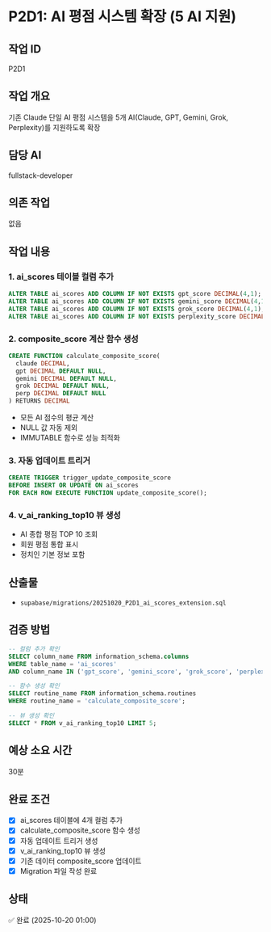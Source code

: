 # P2D1: AI 평점 시스템 확장 (5 AI 지원)

## 작업 ID
P2D1

## 작업 개요
기존 Claude 단일 AI 평점 시스템을 5개 AI(Claude, GPT, Gemini, Grok, Perplexity)를 지원하도록 확장

## 담당 AI
fullstack-developer

## 의존 작업
없음

## 작업 내용

### 1. ai_scores 테이블 컬럼 추가
```sql
ALTER TABLE ai_scores ADD COLUMN IF NOT EXISTS gpt_score DECIMAL(4,1);
ALTER TABLE ai_scores ADD COLUMN IF NOT EXISTS gemini_score DECIMAL(4,1);
ALTER TABLE ai_scores ADD COLUMN IF NOT EXISTS grok_score DECIMAL(4,1);
ALTER TABLE ai_scores ADD COLUMN IF NOT EXISTS perplexity_score DECIMAL(4,1);
```

### 2. composite_score 계산 함수 생성
```sql
CREATE FUNCTION calculate_composite_score(
  claude DECIMAL,
  gpt DECIMAL DEFAULT NULL,
  gemini DECIMAL DEFAULT NULL,
  grok DECIMAL DEFAULT NULL,
  perp DECIMAL DEFAULT NULL
) RETURNS DECIMAL
```
- 모든 AI 점수의 평균 계산
- NULL 값 자동 제외
- IMMUTABLE 함수로 성능 최적화

### 3. 자동 업데이트 트리거
```sql
CREATE TRIGGER trigger_update_composite_score
BEFORE INSERT OR UPDATE ON ai_scores
FOR EACH ROW EXECUTE FUNCTION update_composite_score();
```

### 4. v_ai_ranking_top10 뷰 생성
- AI 종합 평점 TOP 10 조회
- 회원 평점 통합 표시
- 정치인 기본 정보 포함

## 산출물
- `supabase/migrations/20251020_P2D1_ai_scores_extension.sql`

## 검증 방법
```sql
-- 컬럼 추가 확인
SELECT column_name FROM information_schema.columns
WHERE table_name = 'ai_scores'
AND column_name IN ('gpt_score', 'gemini_score', 'grok_score', 'perplexity_score');

-- 함수 생성 확인
SELECT routine_name FROM information_schema.routines
WHERE routine_name = 'calculate_composite_score';

-- 뷰 생성 확인
SELECT * FROM v_ai_ranking_top10 LIMIT 5;
```

## 예상 소요 시간
30분

## 완료 조건
- [x] ai_scores 테이블에 4개 컬럼 추가
- [x] calculate_composite_score 함수 생성
- [x] 자동 업데이트 트리거 생성
- [x] v_ai_ranking_top10 뷰 생성
- [x] 기존 데이터 composite_score 업데이트
- [x] Migration 파일 작성 완료

## 상태
✅ 완료 (2025-10-20 01:00)
